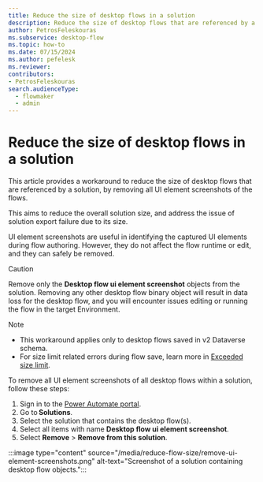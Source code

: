 ```yaml
---
title: Reduce the size of desktop flows in a solution
description: Reduce the size of desktop flows that are referenced by a solution, by removing the UI element screenshots from the solution.
author: PetrosFeleskouras
ms.subservice: desktop-flow
ms.topic: how-to
ms.date: 07/15/2024
ms.author: pefelesk
ms.reviewer: 
contributors:
- PetrosFeleskouras
search.audienceType: 
  - flowmaker
  - admin
---
```

# Reduce the size of desktop flows in a solution

This article provides a workaround to reduce the size of desktop flows that are referenced by a solution, by removing all UI element screenshots of the flows. 

This aims to reduce the overall solution size, and address the issue of solution export failure due to its size. 

UI element screenshots are useful in identifying the captured UI elements during flow authoring. However, they do not affect the flow runtime or edit, and they can safely be removed. 

> [!CAUTION]
> Remove only the **Desktop flow ui element screenshot** objects from the solution. Removing any other desktop flow binary object will result in data loss for the desktop flow, and you will encounter issues editing or running the flow in the target Environment.

> [!NOTE]
> - This workaround applies only to desktop flows saved in v2 Dataverse schema.
> - For size limit related errors during flow save, learn more in [Exceeded size limit](../schema.md#exceeded-size-limit).

To remove all UI element screenshots of all desktop flows within a solution, follow these steps: 

1. Sign in to the [Power Automate portal](https://make.powerautomate.com).
1. Go to **Solutions**.
1. Select the solution that contains the desktop flow(s).
1. Select all items with name **Desktop flow ui element screenshot**.
1. Select **Remove** > **Remove from this solution**.

:::image type="content" source="/media/reduce-flow-size/remove-ui-element-screenshots.png" alt-text="Screenshot of a solution containing desktop flow objects.":::
